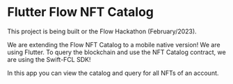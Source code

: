 # Flutter Flow NFT Catalog

This project is being built or the Flow Hackathon (February/2023).

We are extending the Flow NFT Catalog to a mobile native version!
We are using Flutter.
To query the blockchain and use the NFT Catalog contract, we are using the Swift-FCL SDK!

In this app you can view the catalog and query for all NFTs of an account.

